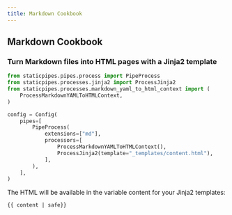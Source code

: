 ```yaml
---
title: Markdown Cookbook
---
```



## Markdown Cookbook

### Turn Markdown files into HTML pages with a Jinja2 template

```python
from staticpipes.pipes.process import PipeProcess
from staticpipes.processes.jinja2 import ProcessJinja2
from staticpipes.processes.markdown_yaml_to_html_context import (
    ProcessMarkdownYAMLToHTMLContext,
)

config = Config(
    pipes=[
        PipeProcess(
            extensions=["md"],
            processors=[
                ProcessMarkdownYAMLToHTMLContext(),
                ProcessJinja2(template="_templates/content.html"),
            ],
        ),
    ],
)
```

The HTML will be available in the variable content for your Jinja2 templates:

```
{{ content | safe}}
```

<!-- describe how YAML blocks are turned into variables, when that works properly -->

